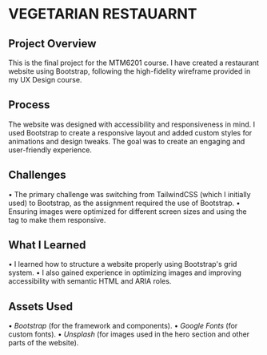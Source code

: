 # VEGETARIAN RESTAUARNT

## Project Overview
This is the final project for the MTM6201 course. I have created a restaurant website using Bootstrap, following the high-fidelity wireframe provided in my UX Design course.

## Process
The website was designed with accessibility and responsiveness in mind. I used Bootstrap to create a responsive layout and added custom styles for animations and design tweaks. The goal was to create an engaging and user-friendly experience.

## Challenges
•⁠  ⁠The primary challenge was switching from TailwindCSS (which I initially used) to Bootstrap, as the assignment required the use of Bootstrap.
•⁠  ⁠Ensuring images were optimized for different screen sizes and using the ⁠ <picture> ⁠ tag to make them responsive.

## What I Learned
•⁠  ⁠I learned how to structure a website properly using Bootstrap's grid system.
•⁠  ⁠I also gained experience in optimizing images and improving accessibility with semantic HTML and ARIA roles.

## Assets Used
•⁠  ⁠*Bootstrap* (for the framework and components).
•⁠  ⁠*Google Fonts* (for custom fonts).
•⁠  ⁠*Unsplash* (for images used in the hero section and other parts of the website).